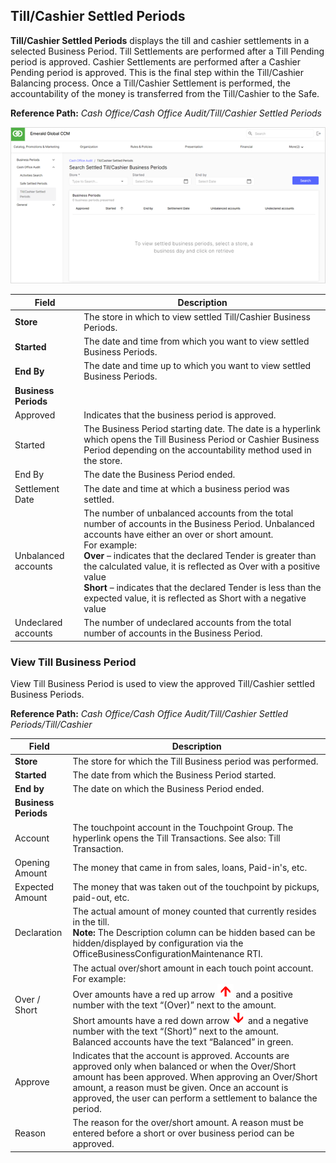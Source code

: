 ## Till/Cashier Settled Periods

**Till/Cashier Settled Periods** displays the till and cashier settlements in a selected Business Period. Till Settlements are performed after a Till Pending period is approved. Cashier Settlements are performed after a Cashier Pending period is approved. This is the final step within the Till/Cashier Balancing process. Once a Till/Cashier Settlement is performed, the accountability of the money is transferred from the Till/Cashier to the Safe.

**Reference Path:** *Cash Office/Cash Office Audit/Till/Cashier Settled Periods*

![Till/Cashier Settled Periods Screen](/Images/TillCashierSettledPeriodsScreen.png)

|**Field**|**Description**|
|---------|----------|
|**Store**|The store in which to view settled Till/Cashier Business Periods.|
|**Started**|The date and time from which you want to view settled Business Periods.|
|**End By**|The date and time up to which you want to view settled Business Periods.|
|**Business Periods**||
|Approved|Indicates that the business period is approved.|
|Started|The Business Period starting date. The date is a hyperlink which opens the Till Business Period or Cashier Business Period depending on the accountability method used in the store.|
|End By|The date the Business Period ended.|
|Settlement Date|The date and time at which a business period was settled.|
|Unbalanced accounts|The number of unbalanced accounts from the total number of accounts in the Business Period. Unbalanced accounts have either an over or short amount.<BR>For example:<BR>**Over** – indicates that the declared Tender is greater than the calculated value, it is reflected as Over with a positive value<BR>**Short** – indicates that the declared Tender is less than the expected value, it is reflected as Short with a negative value|
|Undeclared accounts|The number of undeclared accounts from the total number of accounts in the Business Period.|

### View Till Business Period

View Till Business Period is used to view the approved Till/Cashier settled Business Periods.

**Reference Path:** *Cash Office/Cash Office Audit/Till/Cashier Settled Periods/Till/Cashier*

|**Field**|**Description**|
|---------|----------|
|**Store**|The store for which the Till Business period was performed.|
|**Started**|The date from which the Business Period started.|
|**End by**|The date on which the Business Period ended.|
|**Business Periods**||
|Account|The touchpoint account in the Touchpoint Group.  The hyperlink opens the Till Transactions. See also: Till Transaction.|
|Opening Amount|The money that came in from sales, loans, Paid-in's, etc.|
|Expected Amount|The money that was taken out of the touchpoint by pickups, paid-out, etc.|
|Declaration|The actual amount of money counted that currently resides in the till.<br>**Note:** The Description column can be hidden based can be hidden/displayed by configuration via the OfficeBusinessConfigurationMaintenance RTI.|
|Over / Short|The actual over/short amount in each touch point account. For example:<BR>Over amounts have a red up arrow ![Red Up Arrow](/Images/reduparrow.png) and a positive number with the text “(Over)” next to the amount.<BR>Short amounts have a red down arrow ![Red Down Arrow](/Images/reddownarrow.png) and a negative number with the text “(Short)” next to the amount.<BR>Balanced accounts have the text “Balanced” in green.|
|Approve|Indicates that the account is approved. Accounts are approved only when balanced or when the Over/Short amount has been approved. When approving an Over/Short amount, a reason must be given. Once an account is approved, the user can perform a settlement to balance the period.|
|Reason|The reason for the over/short amount. A reason must be entered before a short or over business period can be approved.|